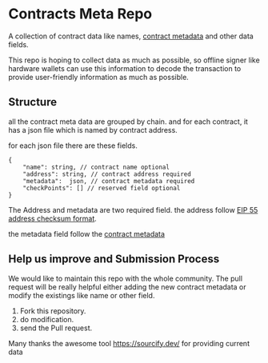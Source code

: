 # Contracts Meta Repo
A collection of contract data like names, [contract metadata](https://docs.soliditylang.org/en/v0.8.6/metadata.html) and other data fields.

This repo is hoping to collect data as much as possible, so offline signer like hardware wallets can use this information to decode the transaction to provide user-friendly information as much as possible.

## Structure
all the contract meta data are grouped by chain. and for each contract, it has a json file which is named by contract address.

for each json file there are these fields.

```
{
    "name": string, // contract name optional
    "address": string, // contract address required
    "metadata":  json, // contract metadata required
    "checkPoints": [] // reserved field optional
}
```
The Address and metadata are two required field. the address follow [EIP 55 address checksum format](https://github.com/ethereum/EIPs/issues/55).

the metadata field follow the [contract metadata](https://docs.soliditylang.org/en/v0.8.6/metadata.html)



## Help us improve and Submission Process
We would like to maintain this repo with the whole community. The pull request will be really helpful either adding the new contract metadata or modify the existings like name or other field.

1. Fork this repository.
2. do modification.
3. send the Pull request.


Many thanks the awesome tool https://sourcify.dev/ for providing current data